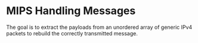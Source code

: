# MIPS Handling Messages

The goal is to extract the payloads from an unordered array of generic IPv4 packets to rebuild the correctly transmitted message.
